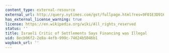 ```yaml
---
content_type: external-resource
external_url: http://query.nytimes.com/gst/fullpage.html?res=9F01E3D9163CF933A25750C0A9639C8B63&pagewanted=all
has_external_license_warning: true
license: https://en.wikipedia.org/wiki/All_rights_reserved
status: ''
title: Israeli Critic of Settlements Says Financing was Illegal
uid: 8ecb06f2-2e8a-4efb-999c-74624b5046b1
wayback_url: ''
---
```

